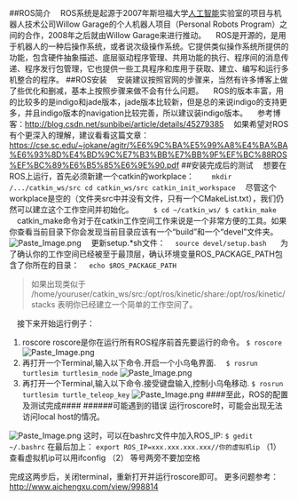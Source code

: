 ##ROS简介
  ROS系统是起源于2007年斯坦福大学[人工智能](http://lib.csdn.net/base/machinelearning)实验室的项目与机器人技术公司Willow Garage的个人机器人项目（Personal Robots Program）之间的合作，2008年之后就由Willow Garage来进行推动。
  ROS是开源的，是用于机器人的一种后操作系统，或者说次级操作系统。它提供类似操作系统所提供的功能，包含硬件抽象描述、底层驱动程序管理、共用功能的执行、程序间的消息传递、程序发行包管理，它也提供一些工具程序和库用于获取、建立、编写和运行多机整合的程序。
##ROS安装
  安装建议按照官网的步骤来，当然有许多博客上做了些优化和删减，基本上按照步骤来做不会有什么问题。
  ROS的版本丰富，用的比较多的是indigo和jade版本，jade版本比较新，但是总的来说indigo的支持更多，并且indigo版本的navigation比较完善，所以建议装indigo版本。
  参考博客：http://blog.csdn.net/sunbibei/article/details/45279385
  如果希望对ROS有个更深入的理解，建议看看这篇文章：
  https://cse.sc.edu/~jokane/agitr/%E6%9C%BA%E5%99%A8%E4%BA%BA%E6%93%8D%E4%BD%9C%E7%B3%BB%E7%BB%9F%EF%BC%88ROS%EF%BC%89%E6%B5%85%E6%9E%90.pdf
##安装完成后的测试
  想要在ROS上运行，首先必须新建一个catkin的workplace：
       ```mkdir /.../catkin_ws/src
     cd catkin_ws/src
     catkin_init_workspace```
  尽管这个workplace是空的（文件夹src中并没有文件，只有一个CMakeList.txt），我们仍然可以建立这个工作空间并初始化。
            ```$ cd ~/catkin_ws/
      $ catkin_make  ```
  catkin_make命令对于在catkin工作空间工作来说是一个非常方便的工具。如果你查看当前目录下你会发现当前目录应该有一个“build”和一个“devel”文件夹。
![Paste_Image.png](http://upload-images.jianshu.io/upload_images/3195764-34b2b65990203c00.png?imageMogr2/auto-orient/strip%7CimageView2/2/w/1240)
  更新setup.*sh文件：
  ```source devel/setup.bash ```
  为了确认你的工作空间已经被至于最顶层，确认环境变量ROS_PACKAGE_PATH包含了你所在的目录：
  ```echo $ROS_PACKAGE_PATH```
 
>如果出现类似于
/home/youruser/catkin_ws/src:/opt/ros/kinetic/share:/opt/ros/kinetic/stacks
表明你已经建立一个简单的工作空间了。

  接下来开始运行例子：
1. roscore
  roscore是你在运行所有ROS程序前首先要运行的命令。
```$ roscore```
![Paste_Image.png](http://upload-images.jianshu.io/upload_images/3195764-b0a1e6c16ceb4a94.png?imageMogr2/auto-orient/strip%7CimageView2/2/w/1240)
2. 再打开一个Terminal,输入以下命令.开启一个小乌龟界面.
```  $ rosrun turtlesim turtlesim_node```
![Paste_Image.png](http://upload-images.jianshu.io/upload_images/3195764-b89fb76c4d21db4e.png?imageMogr2/auto-orient/strip%7CimageView2/2/w/1240)
3. 再打开一个Terminal,输入以下命令.接受键盘输入,控制小乌龟移动.
```$ rosrun turtlesim turtle_teleop_key```
![Paste_Image.png](http://upload-images.jianshu.io/upload_images/3195764-bc00bc1c9f7a5d4c.png?imageMogr2/auto-orient/strip%7CimageView2/2/w/1240)
####至此，ROS的配置及测试完成####
######可能遇到的错误
运行roscore时，可能会出现无法访问local host的情况。

![Paste_Image.png](http://upload-images.jianshu.io/upload_images/3195764-cb398801348a2f6b.png?imageMogr2/auto-orient/strip%7CimageView2/2/w/1240)
这时，可以在bashrc文件中加入ROS_IP:
```$ gedit ~/.bashrc```
 在最后加上：
```export ROS_IP=xxx.xxx.xxx.xxx//你的虚拟机ip```
（1） 查看虚拟机ip可以用ifconfig
（2） 等号两旁不要加空格

完成这两步后，关闭terminal，重新打开并运行roscore即可。
更多问题参考：http://www.aichengxu.com/view/998814
